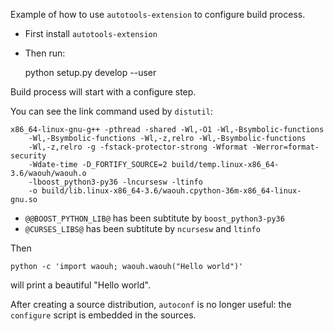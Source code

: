 Example of how to use `autotools-extension` to configure build process.

* First install `autotools-extension`

* Then run:

    python setup.py develop --user

Build process will start with a configure step.

You can see the link command used by `distutil`:

    x86_64-linux-gnu-g++ -pthread -shared -Wl,-O1 -Wl,-Bsymbolic-functions
        -Wl,-Bsymbolic-functions -Wl,-z,relro -Wl,-Bsymbolic-functions
        -Wl,-z,relro -g -fstack-protector-strong -Wformat -Werror=format-security
        -Wdate-time -D_FORTIFY_SOURCE=2 build/temp.linux-x86_64-3.6/waouh/waouh.o
        -lboost_python3-py36 -lncursesw -ltinfo
        -o build/lib.linux-x86_64-3.6/waouh.cpython-36m-x86_64-linux-gnu.so

* `@@BOOST_PYTHON_LIB@` has been subtitute by `boost_python3-py36`
* `@CURSES_LIBS@` has been subtitute by `ncursesw` and `ltinfo`

Then

    python -c 'import waouh; waouh.waouh("Hello world")'

will print a beautiful "Hello world".

After creating a source distribution, `autoconf` is no longer useful: the `configure` script is embedded in the sources.
